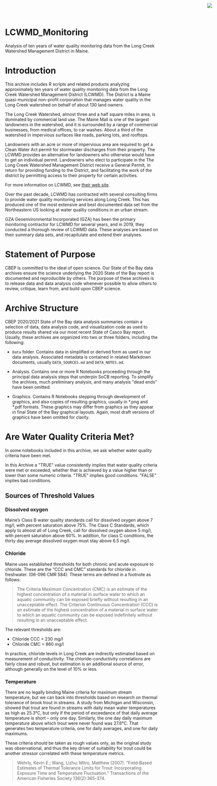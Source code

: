 # LCWMD_Monitoring

<img
    src="https://www.cascobayestuary.org/wp-content/uploads/2014/04/logo_sm.jpg"
    style="position:absolute;top:10px;right:50px;" />

Analysis of ten years of water quality monitoring data from the Long Creek
Watershed Management District in Maine.

# Introduction
This archive includes R scripts and related products analyzing approximately ten
years of water quality monitoring data from the Long Creek Watershed Management
District (LCWMD). The District is a Maine quasi-municipal non-profit corporation
that manages water quality in the Long Creek watershed on behalf of about 130
land owners.

The Long Creek Watershed, almost three and a half square miles in area, is
dominated by commercial land use. The Maine Mall is one of the largest
landowners in the watershed, and it is surrounded by a range of commercial
businesses, from medical offices, to car washes.  About a third of the watershed
in impervious surfaces like roads, parking lots, and rooftops.

Landowners with an acre or more of impervious area are required to get a Clean
Water Act permit for stormwater discharges from their property.  The LCWMD
provides an alternative for landowners who otherwise would have to get an
individual permit. Landowners who elect to participate in the The Long Creek
Watershed Management District receive a General Permit, in return for providing
funding to the District, and facilitating the work of the district by permitting
access to their property for certain activities.

For more information on LCWMD, see [their web site](https://restorelongcreek.org).

Over the past decade, LCWMD has contracted with several consulting firms to
provide  water quality monitoring services along Long Creek. This has produced
one of the most extensive and best documented data set from the Northeastern US 
looking at water quality conditions in an urban stream.

GZA Geoenvironmental Incorporated (GZA) has been the primary monitoring
contractor for LCWMD for several years, and in 2019, they conducted a thorough
review of LCWMD data. These analyses are based on their summary data sets, and
recapitulate and extend their analyses.

# Statement of Purpose
CBEP is committed to the ideal of open science.  Our State of the Bay data
archives ensure the science underlying the 2020 State of the Bay report is
documented and reproducible by others. The purpose of these archives is to
release  data and data analysis code whenever possible to allow others to
review, critique, learn from, and build upon CBEP science.

# Archive Structure
CBEP 2020/2021 State of the Bay data analysis summaries contain a selection of 
data,  data analysis code, and visualization code as used to produce 
results shared via our most recent State of Casco Bay report. Usually, these
archives are organized into two or three folders, including the following:

- `Data`  folder.  Contains data in simplified or derived form as used in our
data  analysis.  Associated metadata is contained in related Markdown documents,
usually `DATA_SOURCES.md` and `DATA_NOTES.md`.

- Analysis.  Contains one or more R Notebooks proceeding through the principal
data analysis steps that underpin SoCB reporting. To simplify the archives,
much preliminary analysis, and many analysis "dead ends" have been omitted. 

- Graphics.  Contains R Notebooks stepping through development of graphics, and
also copies of resulting graphics, usually in \*.png and \*.pdf formats.  These
graphics may differ from graphics as they appear in final State of the Bay
graphical layouts. Again, most draft versions of graphics have been omitted for 
clarity.

# Are Water Quality Criteria Met?
In some notebooks included in this archive, we ask  whether water quality 
criteria have been  met.

In this Archive a "TRUE" value consistently implies that water quality criteria
were met or exceeded, whether that is achieved by a value higher than or lower
than some numeric criteria.  "TRUE" implies good conditions.  "FALSE" implies 
bad conditions.
    
## Sources of Threshold Values  
### Dissolved oxygen
Maine’s Class B water quality standards call for dissolved oxygen above 7 mg/l,
with percent saturation above 75%. The Class C Standards, which apply to almost
all of Long Creek, call for dissolved oxygen above 5 mg/l, with percent
saturation above 60%. In addition, for class C conditions, the thirty day
average dissolved oxygen must stay above 6.5 mg/l.

### Chloride
Maine uses established thresholds for both chronic and acute exposure to
chloride. These are the “CCC and CMC” standards for chloride in freshwater.
(06-096 CMR 584). These terms are defined in a footnote as follows:

>   The Criteria Maximum Concentration (CMC) is an estimate of the highest
    concentration of a material in surface water to which an aquatic community
    can be exposed briefly without resulting in an unacceptable effect. The
    Criterion Continuous Concentration (CCC) is an estimate of the highest
    concentration of a material in surface water to which an aquatic community
    can be exposed indefinitely without resulting in an unacceptable effect.

The relevant thresholds are:

*   Chloride CCC  = 230  mg/l
*   Chloride CMC  = 860  mg/l

In practice, chloride levels in Long Creek are indirectly estimated based on 
measurement of conductivity.  The chloride-conductivity correlations are fairly
close and robust, but estimation is an additional source of error, although 
generally on the level of 10% or less.

### Temperature
There are no legally binding Maine criteria for maximum stream temperature, but
we can back into thresholds based on research on thermal tolerance of brook
trout in streams. A study from Michigan and Wisconsin, showed that trout are
found in streams with daily mean water temperatures as high as 25.3°C, but only
if the period of exceedance of that daily average temperature is short – only
one day. Similarly, the one day daily maximum temperature above which trout were
never found was 27.6°C. That generates two temperature criteria, one for daily
averages, and one for daily maximums. 

These criteria should be taken as rough values only, as the  original study was
observational, and thus the key driver of suitability for trout could be
another stressor correlated with these temperature metrics.

>  Wehrly, Kevin E.; Wang, Lizhu; Mitro, Matthew (2007). “Field‐Based Estimates
   of Thermal Tolerance Limits for Trout: Incorporating Exposure Time and
   Temperature Fluctuation.” Transactions of the American Fisheries Society
   136(2):365-374.

